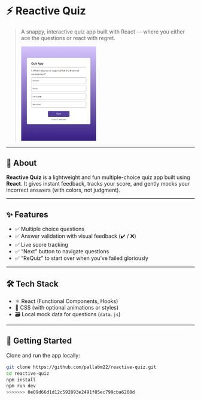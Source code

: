 # ⚡ Reactive Quiz

> A snappy, interactive quiz app built with React — where you either ace the questions or react with regret.
> 
> <img src="./quiz-app.png" alt="Quiz App Screenshot" width="200"/>



---

## 🧠 About

**Reactive Quiz** is a lightweight and fun multiple-choice quiz app built using **React**. It gives instant feedback, tracks your score, and gently mocks your incorrect answers (with colors, not judgment).

---

## ✨ Features

- ✅ Multiple choice questions
- ✅ Answer validation with visual feedback (✔️ / ❌)
- ✅ Live score tracking
- ✅ “Next” button to navigate questions
- ✅ “ReQuiz” to start over when you’ve failed gloriously

---

## 🛠 Tech Stack

- ⚛️ React (Functional Components, Hooks)
- 🎨 CSS (with optional animations or styles)
- 🗃️ Local mock data for questions (`data.js`)

---

## 🚀 Getting Started

Clone and run the app locally:

```bash
git clone https://github.com/pallabm22/reactive-quiz.git
cd reactive-quiz
npm install
npm run dev
>>>>>>> 0e09d66d1d12c592893e2491f85ec799cba6208d
